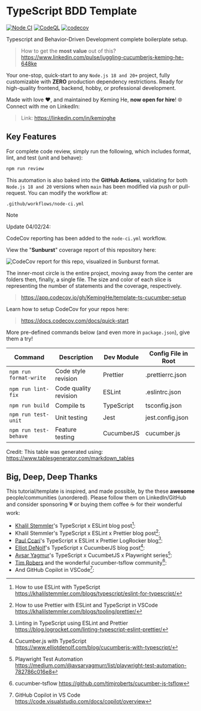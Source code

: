 # TypeScript BDD Template

[![Node CI](https://github.com/KemingHe/template-ts-cucumber-setup/actions/workflows/node-ci.yml/badge.svg)](https://github.com/KemingHe/template-ts-cucumber-setup/actions/workflows/node-ci.yml)
[![CodeQL](https://github.com/KemingHe/template-ts-cucumber-setup/actions/workflows/github-code-scanning/codeql/badge.svg?branch=main)](https://github.com/KemingHe/template-ts-cucumber-setup/actions/workflows/github-code-scanning/codeql)
[![codecov](https://codecov.io/gh/KemingHe/template-ts-cucumber-setup/graph/badge.svg?token=CM4DPCNDHA)](https://codecov.io/gh/KemingHe/template-ts-cucumber-setup)

Typescript and Behavior-Driven Development complete boilerplate setup.

> How to get the **most value** out of this?  
> https://www.linkedin.com/pulse/juggling-cucumberjs-keming-he-648ke

Your one-stop, quick-start to any `Node.js 18 and 20+` project, fully customizable with **ZERO** production dependency restrictions. Ready for high-quality frontend, backend, hobby, or professional development.

Made with love :heart:, and maintained by Keming He, **now open for hire**! :globe_with_meridians: Connect with me on LinkedIn:

> Link: https://linkedin.com/in/keminghe

## Key Features

For complete code review, simply run the following, which includes format, lint, and test (unit and behave):

```bash
npm run review
```

This automation is also baked into the **GitHub Actions**, validating for both `Node.js 18 and 20` versions when `main` has been modified via push or pull-request. You can modify the workflow at:

```
.github/workflows/node-ci.yml
```

> [!NOTE] 
> Update 04/02/24:
> 
> CodeCov reporting has been added to the `node-ci.yml` workflow.

View the "**Sunburst**" coverage report of this repository here:

![CodeCov report for this repo, visualized in Sunburst format.](https://codecov.io/gh/KemingHe/template-ts-cucumber-setup/graphs/sunburst.svg?token=CM4DPCNDHA)

The inner-most circle is the entire project, moving away from the center are folders then, finally, a single file. The size and color of each slice is representing the number of statements and the coverage, respectively.

> https://app.codecov.io/gh/KemingHe/template-ts-cucumber-setup

Learn how to setup CodeCov for your repos here:

> https://docs.codecov.com/docs/quick-start

More pre-defined commands below (and even more in `package.json`), give them a try!

| Command                | Description           | Dev Module | Config File in Root |
| ---------------------- | --------------------- | ---------- | ------------------- |
| `npm run format-write` | Code style revision   | Prettier   | .prettierrc.json    |
| `npm run lint-fix`     | Code quality revision | ESLint     | .eslintrc.json      |
| `npm run build`        | Compile ts            | TypeScript | tsconfig.json       |
| `npm run test-unit`    | Unit testing          | Jest       | jest.config.json    |
| `npm run test-behave`  | Feature testing       | CucumberJS | cucumber.js         |

Credit: This table was generated using: https://www.tablesgenerator.com/markdown_tables

## Big, Deep, Deep Thanks

This tutorial/template is inspired, and made possible, by the these **awesome** people/communities (unordered). Please follow them on LinkedIn/GitHub and consider sponsoring :heartpulse: or buying them coffee :coffee: for their wonderful work:

- [Khalil Stemmler](https://khalilstemmler.com/)'s TypeScript x ESLint blog post[^1]:
  [^1]: How to use ESLint with TypeScript https://khalilstemmler.com/blogs/typescript/eslint-for-typescript/

- Khalil Stemmler's TypeScript x ESLint x Prettier blog post[^2]:
  [^2]: How to use Prettier with ESLint and TypeScript in VSCode https://khalilstemmler.com/blogs/tooling/prettier/

- [Paul Ccari](https://blog.logrocket.com/author/paulccari/)'s TypeScript x ESLint x Prettier LogRocker blog[^3]:
  [^3]: Linting in TypeScript using ESLint and Prettier https://blog.logrocket.com/linting-typescript-eslint-prettier/

- [Elliot DeNolf](https://www.elliotdenolf.com)'s TypeScript x CucumberJS blog post[^4]:
  [^4]: Cucumber.js with TypeScript https://www.elliotdenolf.com/blog/cucumberjs-with-typescript/

- [Avsar Yagmur](https://medium.com/@avsaryagmurr)'s TypeScript x CucumbetJS x Playwright series[^5]:
  [^5]: Playwright Test Automation https://medium.com/@avsaryagmurr/list/playwright-test-automation-782786c016e8

- [Tim Robers](https://github.com/timjroberts) and the wonderful cucumber-tsflow community[^6]:
  [^6]: cucumber-tsflow https://github.com/timjroberts/cucumber-js-tsflow

- And GitHub Copilot in VSCode[^7]:
  [^7]: GitHub Copilot in VS Code https://code.visualstudio.com/docs/copilot/overview
